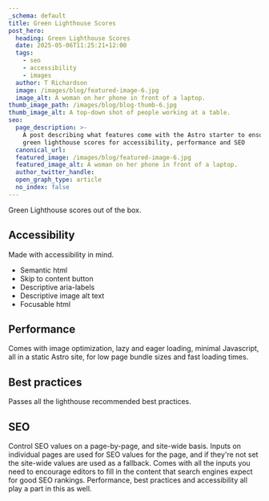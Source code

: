```yaml
---
_schema: default
title: Green Lighthouse Scores
post_hero:
  heading: Green Lighthouse Scores
  date: 2025-05-06T11:25:21+12:00
  tags:
    - seo
    - accessibility
    - images
  author: T Richardson
  image: /images/blog/featured-image-6.jpg
  image_alt: A woman on her phone in front of a laptop.
thumb_image_path: /images/blog/blog-thumb-6.jpg
thumb_image_alt: A top-down shot of people working at a table.
seo:
  page_description: >-
    A post describing what features come with the Astro starter to ensure it has
    green lighthouse scores for accessibility, performance and SEO
  canonical_url:
  featured_image: /images/blog/featured-image-6.jpg
  featured_image_alt: A woman on her phone in front of a laptop.
  author_twitter_handle:
  open_graph_type: article
  no_index: false
---
```

Green Lighthouse scores out of the box.

## Accessibility

Made with accessibility in mind.

* Semantic html
* Skip to content button
* Descriptive aria-labels
* Descriptive image alt text
* Focusable html

## Performance

Comes with image optimization, lazy and eager loading, minimal Javascript, all in a static Astro site, for low page bundle sizes and fast loading times.

## Best practices

Passes all the lighthouse recommended best practices.

## SEO

Control SEO values on a page-by-page, and site-wide basis. Inputs on individual pages are used for SEO values for the page, and if they're not set the site-wide values are used as a fallback. Comes with all the inputs you need to encourage editors to fill in the content that search engines expect for good SEO rankings. Performance, best practices and accessibility all play a part in this as well.
